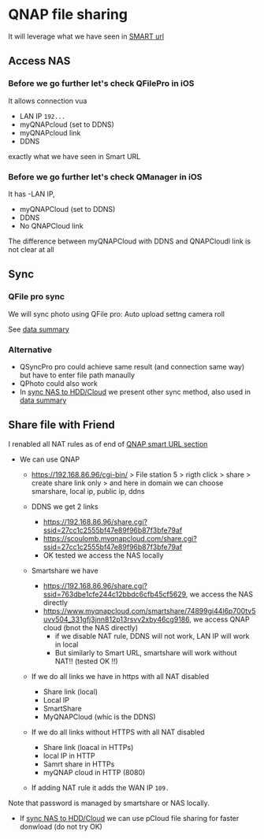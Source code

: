 # QNAP file sharing 

It will leverage what we have seen in [SMART url](./qnap-smart-url.md)

## Access NAS

### Before we go further let's check QFilePro in iOS

It allows connection vua
- LAN IP `192...`
- myQNAPcloud (set to DDNS)
- myQNAPcloud link
- DDNS

exactly what we have seen in Smart URL

### Before we go further let's check QManager in iOS

It has 
-LAN IP,
- myQNAPCloud (set to DDNS)
- DDNS
- No QNAPCloud link

The difference between myQNAPCloud with DDNS and QNAPCloudl link is not clear at all

## Sync

### QFile pro sync

We will sync photo using QFile pro: Auto upload settng camera roll

See [data summary](./data_summary.md#so-in-term-of-data)

### Alternative

- QSyncPro pro could achieve same result (and connection same way) but have to enter file path manaully
- QPhoto could also work
- In [sync NAS to HDD/Cloud](./sync-nas-to-hdd-cloud.md) we present other sync method, also used in [data summary](./data_summary.md#so-in-term-of-data)


## Share file with Friend

I renabled all NAT rules as of end of [QNAP smart URL section](./qnap-smart-url.md)

- We can use QNAP
    - https://192.168.86.96/cgi-bin/ > File station 5 > rigth click > share > create share link only > and here in domain we can choose smarshare, local ip, public ip, ddns
    - DDNS we get 2 links
        - https://192.168.86.96/share.cgi?ssid=27cc1c2555bf47e89f96b87f3bfe79af
        - https://scoulomb.myqnapcloud.com/share.cgi?ssid=27cc1c2555bf47e89f96b87f3bfe79af
        - OK tested we access the NAS locally
    - Smartshare we have
        - https://192.168.86.96/share.cgi?ssid=763dbe1cfe244c12bbdc6cfb45cf5629, we access the NAS directly
        - https://www.myqnapcloud.com/smartshare/74899gi44l6p700tv5uvv504_331gfj3jnn812p13rsvv2xby46cg9186, we access QNAP cloud (bnot the NAS directly)
             - if we disable NAT rule, DDNS will not work, LAN IP will work in local
             - But similarly to Smart URL, smartshare will work without NAT!! (tested OK !!)

    - If we do all links we have in https with all NAT disabled
        - Share link (local)
        - Local IP
        - SmartShare
        - MyQNAPCloud (whic is the DDNS)
    - If we do all links without HTTPS with all NAT disabled
        - Share link (loacal in HTTPs)
        - local IP in HTTP
        - Samrt share in HTTPs
        - myQNAP cloud in HTTP (8080)
    - If adding NAT rule it adds the WAN IP `109.`

Note that password is managed by smartshare or NAS locally.


- If [sync NAS to HDD/Cloud](./sync-nas-to-hdd-cloud.md) we can use pCloud file sharing for faster donwload (do not try OK)

<!-- ok CCL -->